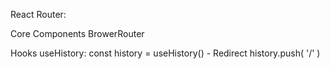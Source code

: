 React Router:

Core Components
BrowerRouter
	<Link></Link>
	<Switch>
		<Route>
		</Route>
	</Switch>

Hooks
	useHistory: 
		const history = useHistory()
		- Redirect
			history.push( '/' )
